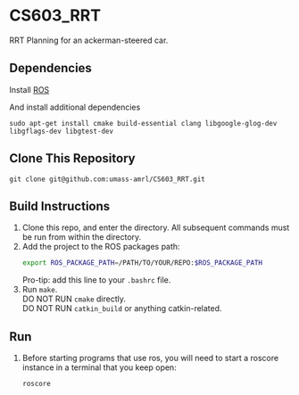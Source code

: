 # CS603_RRT
RRT Planning for an ackerman-steered car.

## Dependencies
Install [ROS](http://wiki.ros.org/ROS/Installation)

And install additional dependencies
   ```
   sudo apt-get install cmake build-essential clang libgoogle-glog-dev  libgflags-dev libgtest-dev
   ```

## Clone This Repository
   ```
   git clone git@github.com:umass-amrl/CS603_RRT.git
   ```

## Build Instructions
1. Clone this repo, and enter the directory. 
   All subsequent commands must be run from within the directory.
1. Add the project to the ROS packages path:
   ```bash
   export ROS_PACKAGE_PATH=/PATH/TO/YOUR/REPO:$ROS_PACKAGE_PATH
   ```
   Pro-tip: add this line to your `.bashrc` file.
1. Run `make`.  
   DO NOT RUN `cmake` directly.  
   DO NOT RUN `catkin_build` or anything catkin-related.  
   
## Run 
1. Before starting programs that use ros, you will need to start a roscore instance in a terminal that you keep open:
     ```
   roscore
   ```

